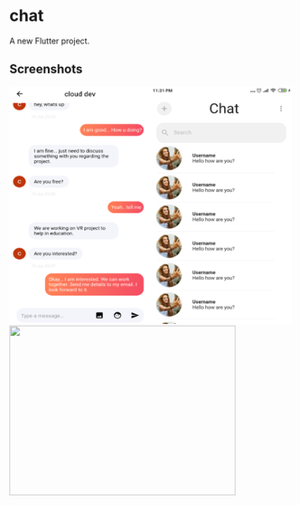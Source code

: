 # chat

A new Flutter project.

## Screenshots
<img src="flutter_02.png" height=420 width=250/><img src="flutter_01.png" height=420 width=250/>
<img src="iPhone X-XS-11 Pro – 2.jpg" height=300 width=400/>



